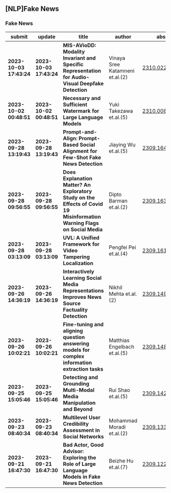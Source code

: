 ## [NLP]Fake News 

### Fake News

| submit | update | title | author | abs | PDF | code | cates | journal |
|---|---|---|---|---|---|---|---|---|
|**2023-10-03 17:43:24**|**2023-10-03 17:43:24**|**MIS-AVioDD: Modality Invariant and Specific Representation for   Audio-Visual Deepfake Detection**|Vinaya Sree Katamneni et.al.(2)|[2310.02234v1](http://arxiv.org/abs/2310.02234v1)|[gotoRead](http://arxiv.org/pdf/2310.02234v1)|null|cs.CV, cs.AI, cs.LG|null|
|**2023-10-02 00:48:51**|**2023-10-02 00:48:51**|**Necessary and Sufficient Watermark for Large Language Models**|Yuki Takezawa et.al.(5)|[2310.00833v1](http://arxiv.org/abs/2310.00833v1)|[gotoRead](http://arxiv.org/pdf/2310.00833v1)|null|cs.CL, cs.LG|null|
|**2023-09-28 13:19:43**|**2023-09-28 13:19:43**|**Prompt-and-Align: Prompt-Based Social Alignment for Few-Shot Fake News   Detection**|Jiaying Wu et.al.(5)|[2309.16424v1](http://arxiv.org/abs/2309.16424v1)|[gotoRead](http://arxiv.org/pdf/2309.16424v1)|**[link](https://github.com/jiayingwu19/prompt-and-align)**|cs.CL, cs.AI, cs.SI|null|
|**2023-09-28 09:56:55**|**2023-09-28 09:56:55**|**Does Explanation Matter? An Exploratory Study on the Effects of Covid 19   Misinformation Warning Flags on Social Media**|Dipto Barman et.al.(2)|[2309.16305v1](http://arxiv.org/abs/2309.16305v1)|[gotoRead](http://arxiv.org/pdf/2309.16305v1)|null|cs.HC, cs.SI, physics.soc-ph|null|
|**2023-09-28 03:13:09**|**2023-09-28 03:13:09**|**UVL: A Unified Framework for Video Tampering Localization**|Pengfei Pei et.al.(4)|[2309.16126v1](http://arxiv.org/abs/2309.16126v1)|[gotoRead](http://arxiv.org/pdf/2309.16126v1)|null|cs.CV, cs.CR|null|
|**2023-09-26 14:36:19**|**2023-09-26 14:36:19**|**Interactively Learning Social Media Representations Improves News Source   Factuality Detection**|Nikhil Mehta et.al.(2)|[2309.14966v1](http://arxiv.org/abs/2309.14966v1)|[gotoRead](http://arxiv.org/pdf/2309.14966v1)|**[link](https://github.com/hockeybro12/fake_news_interactive_detection)**|cs.CL, cs.AI, cs.SI|null|
|**2023-09-26 10:02:21**|**2023-09-26 10:02:21**|**Fine-tuning and aligning question answering models for complex   information extraction tasks**|Matthias Engelbach et.al.(5)|[2309.14805v1](http://arxiv.org/abs/2309.14805v1)|[gotoRead](http://arxiv.org/pdf/2309.14805v1)|null|cs.CL, cs.AI|null|
|**2023-09-25 15:05:46**|**2023-09-25 15:05:46**|**Detecting and Grounding Multi-Modal Media Manipulation and Beyond**|Rui Shao et.al.(5)|[2309.14203v1](http://arxiv.org/abs/2309.14203v1)|[gotoRead](http://arxiv.org/pdf/2309.14203v1)|**[link](https://github.com/rshaojimmy/multimodal-deepfake)**|cs.CV|null|
|**2023-09-23 08:40:34**|**2023-09-23 08:40:34**|**Multilevel User Credibility Assessment in Social Networks**|Mohammad Moradi et.al.(2)|[2309.13305v1](http://arxiv.org/abs/2309.13305v1)|[gotoRead](http://arxiv.org/pdf/2309.13305v1)|**[link](https://github.com/mohammad-moradi/multicred)**|cs.SI|null|
|**2023-09-21 16:47:30**|**2023-09-21 16:47:30**|**Bad Actor, Good Advisor: Exploring the Role of Large Language Models in   Fake News Detection**|Beizhe Hu et.al.(7)|[2309.12247v1](http://arxiv.org/abs/2309.12247v1)|[gotoRead](http://arxiv.org/pdf/2309.12247v1)|**[link](https://github.com/ictmcg/arg)**|cs.CL, cs.AI, cs.CY|null|
